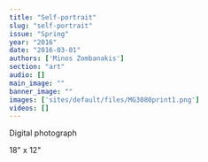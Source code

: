 ```yaml
---
title: "Self-portrait"
slug: "self-portrait"
issue: "Spring"
year: "2016"
date: "2016-03-01"
authors: ['Minos Zombanakis']
section: "art"
audio: []
main_image: ""
banner_image: ""
images: ['sites/default/files/MG3080print1.png']
videos: []
---
```

Digital photograph

 18" x 12"

